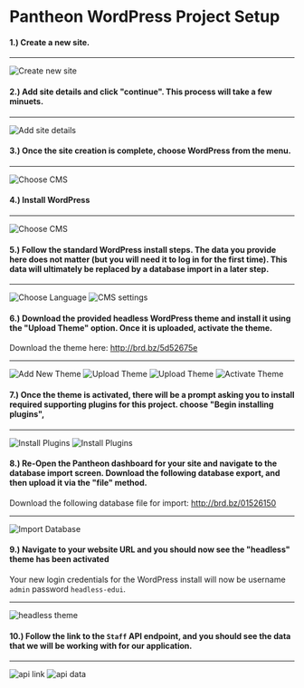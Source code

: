# Pantheon WordPress Project Setup

#### 1.) Create a new site.
---
![Create new site](./img/pantheon-new-project.jpg)

#### 2.) Add site details and click "continue". This process will take a few minuets.
---
![Add site details](./img/pantheon-site-details.jpg)

#### 3.) Once the site creation is complete, choose **WordPress** from the menu.
---
![Choose CMS](./img/pantheon-choose-cms.jpg)

#### 4.) Install WordPress
---
![Choose CMS](./img/pantheon-install-wordpress.jpg)


#### 5.) Follow the standard WordPress install steps. The data you provide here does not matter (but you will need it to log in for the first time). This data will ultimately be replaced by a database import in a later step.
---
![Choose Language](./img/pantheon-install-wordpress2.jpg)
![CMS settings](./img/pantheon-install-wordpress3.jpg)

#### 6.) Download the provided headless WordPress theme and install it using the "Upload Theme" option. Once it is uploaded, activate the theme.

Download the theme here: http://brd.bz/5d52675e

---
![Add New Theme](./img/wp-install-theme.jpg)
![Upload Theme](./img/wp-install-theme2.jpg)
![Upload Theme](./img/wp-install-theme3.jpg)
![Activate Theme](./img/wp-activate-theme.jpg)

#### 7.) Once the theme is activated, there will be a prompt asking you to install required supporting plugins for this project. choose "Begin installing plugins", 
---
![Install Plugins](./img/wp-install-plugins.jpg)
![Install Plugins](./img/wp-install-plugins2.jpg)

#### 8.) Re-Open the Pantheon dashboard for your site and navigate to the database import screen. Download the following database export, and then upload it via the "file" method.

Download the following database file for import: http://brd.bz/01526150

---
![Import Database](./img/pantheon-database-import.jpg)

#### 9.) Navigate to your website URL and you should now see the "headless" theme has been activated

Your new login credentials for the WordPress install will now be username `admin` password `headless-edui`.

---
![headless theme](./img/wp-headless-theme.jpg)

#### 10.) Follow the link to the `Staff` API endpoint, and you should see the data that we will be working with for our application.
---
![api link](./img/wp-staff-api-link.jpg)
![api data](./img/wp-staff-api-data.jpg)